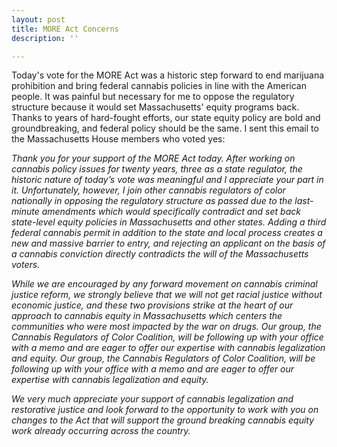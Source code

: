 ```yaml
---
layout: post
title: MORE Act Concerns
description: ''

---
```

Today's vote for the MORE Act was a historic step forward to end marijuana prohibition and bring federal cannabis policies in line with the American people. It was painful but necessary for me to oppose the regulatory structure because it would set Massachusetts' equity programs back. Thanks to years of hard-fought efforts, our state equity policy are bold and groundbreaking, and federal policy should be the same. I sent this email to the Massachusetts House members who voted yes:

_Thank you for your support of the MORE Act today. After working on cannabis policy issues for twenty years, three as a state regulator, the historic nature of today’s vote was meaningful and I appreciate your part in it. Unfortunately, however, I join other cannabis regulators of color nationally in opposing the regulatory structure as passed due to the last-minute amendments which would specifically contradict and set back state-level equity policies in Massachusetts and other states. Adding a third federal cannabis permit in addition to the state and local process creates a new and massive barrier to entry, and rejecting an applicant on the basis of a cannabis conviction directly contradicts the will of the Massachusetts voters._ 

_While we are encouraged by any forward movement on cannabis criminal justice reform, we strongly believe that we will not get racial justice without economic justice, and these two provisions strike at the heart of our approach to cannabis equity in Massachusetts which centers the communities who were most impacted by the war on drugs. Our group, the Cannabis Regulators of Color Coalition, will be following up with your office with a memo and are eager to offer our expertise with cannabis legalization and equity. Our group, the Cannabis Regulators of Color Coalition, will be following up with your office with a memo and are eager to offer our expertise with cannabis legalization and equity._ 

_We very much appreciate your support of cannabis legalization and restorative justice and look forward to the opportunity to work with you on changes to the Act that will support the ground breaking cannabis equity work already occurring across the country._